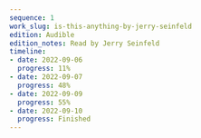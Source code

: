 ```yaml
---
sequence: 1
work_slug: is-this-anything-by-jerry-seinfeld
edition: Audible
edition_notes: Read by Jerry Seinfeld
timeline:
- date: 2022-09-06
  progress: 11%
- date: 2022-09-07
  progress: 48%
- date: 2022-09-09
  progress: 55%
- date: 2022-09-10
  progress: Finished
---
```


